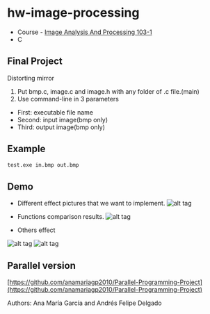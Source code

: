 # hw-image-processing

* Course - [Image Analysis And Processing 103-1](http://selquery.ttu.edu.tw/Main/syllabusview.php?SbjNo=I5560)
* C

## Final Project ##
Distorting mirror

1. Put bmp.c, image.c and image.h with any folder of .c file.(main)
2. Use command-line in 3 parameters

* First: executable file name
* Second: input image(bmp only)
* Third: output image(bmp only)

## Example ##
```bash
test.exe in.bmp out.bmp
```
## Demo ##

* Different effect pictures that we want to implement.
![alt tag](http://i.imgur.com/OGM4cDo.jpg)
* Functions comparison results.
![alt tag](http://i.imgur.com/VE3ToX6.png)

* Others effect 

![alt tag](http://i.imgur.com/lVkDZOR.png)
![alt tag](http://i.imgur.com/wai7Mz9.png)

## Parallel version ###
[https://github.com/anamariagp2010/Parallel-Programming-Project](https://github.com/anamariagp2010/Parallel-Programming-Project)

Authors: Ana María García and Andrés Felipe Delgado
